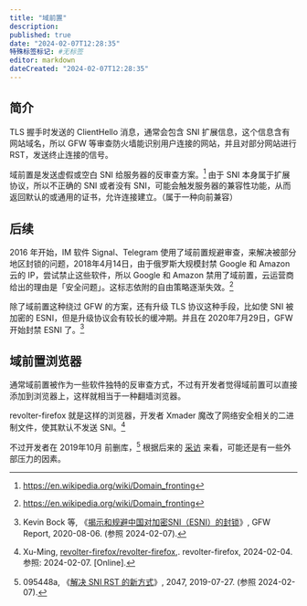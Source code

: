 ```yaml
---
title: "域前置"
description:
published: true
date: "2024-02-07T12:28:35"
特殊标签标记: #无标签
editor: markdown
dateCreated: "2024-02-07T12:28:35"
---
```


## 简介

TLS 握手时发送的 ClientHello 消息，通常会包含 SNI 扩展信息，这个信息含有网站域名，所以 GFW 等审查防火墙能识别用户连接的网站，并且对部分网站进行 RST，发送终止连接的信号。

域前置是发送虚假或空白 SNI 给服务器的反审查方案。[^wiki] 由于 SNI 本身属于扩展协议，所以不正确的 SNI 或者没有 SNI，可能会触发服务器的兼容性功能，从而返回默认的或通用的证书，允许连接建立。（属于一种向前兼容）

[^wiki]: https://en.wikipedia.org/wiki/Domain_fronting

## 后续

2016 年开始，IM 软件 Signal、Telegram 使用了域前置规避审查，来解决被部分地区封锁的问题，2018年4月14日，由于俄罗斯大规模封禁 Google 和 Amazon 云的 IP，尝试禁止这些软件，所以 Google 和 Amazon 禁用了域前置，云运营商给出的理由是「安全问题」。这标志依附的自由策略逐渐失效。[^df]

[^df]: <https://en.wikipedia.org/wiki/Domain_fronting>

除了域前置这种绕过 GFW 的方案，还有升级 TLS 协议这种手段，比如使 SNI 被加密的 ESNI，但是升级协议会有较长的缓冲期。并且在 2020年7月29日，GFW 开始封禁 ESNI 了。[^febz]

[^febz]: Kevin Bock 等, 《[揭示和规避中国对加密SNI（ESNI）的封锁](https://web.archive.org/web/20231207105611/https://gfw.report/blog/gfw_esni_blocking/zh/)》, GFW Report, 2020-08-06. (参照 2024-02-07).

## 域前置浏览器

通常域前置被作为一些软件独特的反审查方式，不过有开发者觉得域前置可以直接添加到浏览器上，这样就相当于一种翻墙浏览器。

revolter-firefox 就是这样的浏览器，开发者 Xmader 魔改了网络安全相关的二进制文件，使其默认不发送 SNI。[^55039]

[^55039]: Xu-Ming, [revolter-firefox/revolter-firefox](https://web.archive.org/web/20230912055039/https://github.com/revolter-firefox/revolter-firefox),. revolter-firefox, 2024-02-04. 参照: 2024-02-07. [Online].

不过开发者在 2019年10月 前删库，[^1360] 根据后来的 [采访](/anti-censorship/Fuck-XueXiQiangGuo.md#开发者被攻击) 来看，可能还是有一些外部压力的因素。

[^1360]: 095448a, 《[解决 SNI RST 的新方式](https://web.archive.org/web/20240207032829/https://2047.one/t/1360)》, 2047, 2019-07-27. (参照 2024-02-07).
